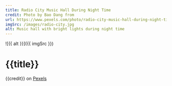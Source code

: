 ```yaml
---
title: Radio City Music Hall During Night Time
credit: Photo by Bao Dang from
url: https://www.pexels.com/photo/radio-city-music-hall-during-night-time-3700369/
imgSrc: /images/radio-city.jpg
alt: Music hall with bright lights during night time
---
```


![{{ alt }}]({{ imgSrc }})

# {{title}}

{{credit}} on [Pexels]({{url}})